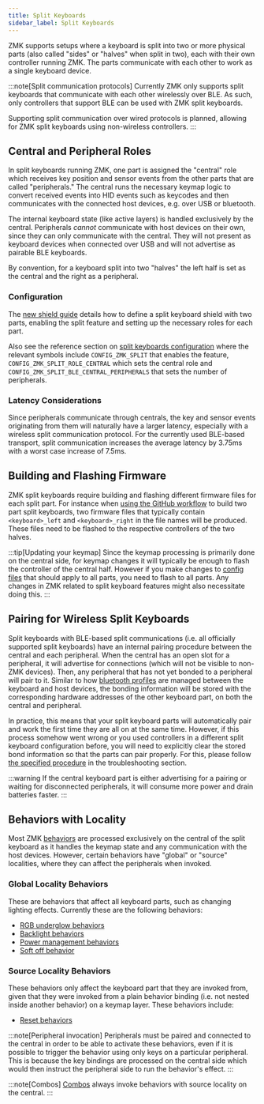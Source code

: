 ```yaml
---
title: Split Keyboards
sidebar_label: Split Keyboards
---
```


ZMK supports setups where a keyboard is split into two or more physical parts (also called "sides" or "halves" when split in two), each with their own controller running ZMK. The parts communicate with each other to work as a single keyboard device.

:::note[Split communication protocols]
Currently ZMK only supports split keyboards that communicate with each other wirelessly over BLE.
As such, only controllers that support BLE can be used with ZMK split keyboards.

Supporting split communication over wired protocols is planned, allowing for ZMK split keyboards using non-wireless controllers.
:::

## Central and Peripheral Roles

In split keyboards running ZMK, one part is assigned the "central" role which receives key position and sensor events from the other parts that are called "peripherals."
The central runs the necessary keymap logic to convert received events into HID events such as keycodes and then communicates with the connected host devices, e.g. over USB or bluetooth.

The internal keyboard state (like active layers) is handled exclusively by the central.
Peripherals _cannot_ communicate with host devices on their own, since they can only communicate with the central.
They will not present as keyboard devices when connected over USB and will not advertise as pairable BLE keyboards.

By convention, for a keyboard split into two "halves" the left half is set as the central and the right as a peripheral.

### Configuration

The [new shield guide](../development/new-shield.mdx) details how to define a split keyboard shield with two parts, enabling the split feature and setting up the necessary roles for each part.

Also see the reference section on [split keyboards configuration](../config/system.md#split-keyboards) where the relevant symbols include `CONFIG_ZMK_SPLIT` that enables the feature, `CONFIG_ZMK_SPLIT_ROLE_CENTRAL` which sets the central role and `CONFIG_ZMK_SPLIT_BLE_CENTRAL_PERIPHERALS` that sets the number of peripherals.

### Latency Considerations

Since peripherals communicate through centrals, the key and sensor events originating from them will naturally have a larger latency, especially with a wireless split communication protocol.
For the currently used BLE-based transport, split communication increases the average latency by 3.75ms with a worst case increase of 7.5ms.

## Building and Flashing Firmware

ZMK split keyboards require building and flashing different firmware files for each split part.
For instance when [using the GitHub workflow](../user-setup.mdx) to build two part split keyboards, two firmware files that typically contain `<keyboard>_left` and `<keyboard>_right` in the file names will be produced.
These files need to be flashed to the respective controllers of the two halves.

:::tip[Updating your keymap]
Since the keymap processing is primarily done on the central side, for keymap changes it will typically be enough to flash the controller of the central half.
However if you make changes to [config files](../config/index.md) that should apply to all parts, you need to flash to all parts.
Any changes in ZMK related to split keyboard features might also necessitate doing this.
:::

## Pairing for Wireless Split Keyboards

Split keyboards with BLE-based split communications (i.e. all officially supported split keyboards) have an internal pairing procedure between the central and each peripheral.
When the central has an open slot for a peripheral, it will advertise for connections (which will not be visible to non-ZMK devices).
Then, any peripheral that has not yet bonded to a peripheral will pair to it.
Similar to how [bluetooth profiles](bluetooth.md) are managed between the keyboard and host devices, the bonding information will be stored with the corresponding hardware addresses of the other keyboard part, on both the central and peripheral.

In practice, this means that your split keyboard parts will automatically pair and work the first time they are all on at the same time.
However, if this process somehow went wrong or you used controllers in a different split keyboard configuration before, you will need to explicitly clear the stored bond information so that the parts can pair properly.
For this, please follow [the specified procedure](../troubleshooting/connection-issues.mdx#split-keyboard-halves-unable-to-pair) in the troubleshooting section.

:::warning
If the central keyboard part is either advertising for a pairing or waiting for disconnected peripherals, it will consume more power and drain batteries faster.
:::

## Behaviors with Locality

Most ZMK [behaviors](../behaviors/index.mdx) are processed exclusively on the central of the split keyboard as it handles the keymap state and any communication with the host devices.
However, certain behaviors have "global" or "source" localities, where they can affect the peripherals when invoked.

### Global Locality Behaviors

These are behaviors that affect all keyboard parts, such as changing lighting effects.
Currently these are the following behaviors:

- [RGB underglow behaviors](../behaviors/underglow.md)
- [Backlight behaviors](../behaviors/backlight.md)
- [Power management behaviors](../behaviors/power.md)
- [Soft off behavior](../behaviors/soft-off.md)

### Source Locality Behaviors

These behaviors only affect the keyboard part that they are invoked from, given that they were invoked from a plain behavior binding (i.e. not nested inside another behavior) on a keymap layer. These behaviors include:

- [Reset behaviors](../behaviors/reset.md)

:::note[Peripheral invocation]
Peripherals must be paired and connected to the central in order to be able to activate these behaviors, even if it is possible to trigger the behavior using only keys on a particular peripheral.
This is because the key bindings are processed on the central side which would then instruct the peripheral side to run the behavior's effect.
:::

:::note[Combos]
[Combos](combos.md) always invoke behaviors with source locality on the central.
:::
